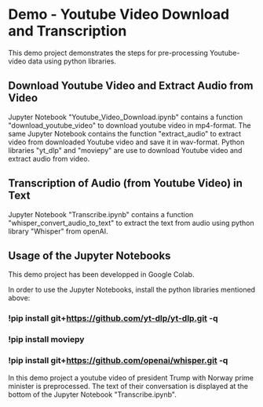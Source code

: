 # Demo - Youtube Video Download and Transcription

This demo project demonstrates the steps for pre-processing Youtube-video data using python libraries.  

## Download Youtube Video and Extract Audio from Video

Jupyter Notebook "Youtube_Video_Download.ipynb" contains a function "download_youtube_video" to download youtube video in mp4-format. The same Jupyter Notebook contains the function "extract_audio" to extract video from downloaded Youtube video and save it in wav-format. Python libraries "yt_dlp" and "moviepy" are use to download Youtube video and extract audio from video.

## Transcription of Audio (from Youtube Video) in Text 

Jupyter Notebook "Transcribe.ipynb" contains a function "whisper_convert_audio_to_text" to extract the text from audio using python library "Whisper" from openAI.


## Usage of the Jupyter Notebooks

This demo project has been developped in Google Colab.

In order to use the Jupyter Notebooks, install the python libraries mentioned above:

### !pip install git+https://github.com/yt-dlp/yt-dlp.git -q

### !pip install moviepy

### !pip install git+https://github.com/openai/whisper.git -q

In this demo project a youtube video of president Trump with Norway prime minister is preprocessed. The text of their conversation is displayed at the bottom of the Jupyter Notebook "Transcribe.ipynb".
